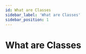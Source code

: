 ```yaml
---
id: What are Classes
sidebar_label: 'What are Classes'
sidebar_position: 1
---
```


# What are Classes